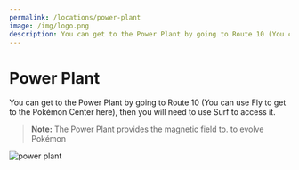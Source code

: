 ```yaml
---
permalink: /locations/power-plant
image: /img/logo.png
description: You can get to the Power Plant by going to Route 10 (You can use Fly to get to the Pokémon Center here), then you will need to use Surf to access it.
---
```


# Power Plant

You can get to the Power Plant by going to Route 10 (You can use Fly to get to
the Pokémon Center here), then you will need to use Surf to access it.

> __Note:__ The Power Plant provides the magnetic field to. to evolve Pokémon

![power plant](https://i.imgur.com/4Z8vF1R.png)
